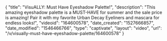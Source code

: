{
    "title": "VisuALLY: Must Have Eyeshadow Palette!",
    "description": "This amazing eyeshadow palette is a MUST-HAVE for summer and the sale price is amazing! Pair it with my favorite Urban Decay Eyeliners and mascara for endless looks!",
    "videoid": "164600578",
    "date_created": "1527666857",
    "date_modified": "1546466766",
    "type": "captivate",
    "layout": "video",
    "url": "\/v\/visually-must-have-eyeshadow-palette\/164600578"
}